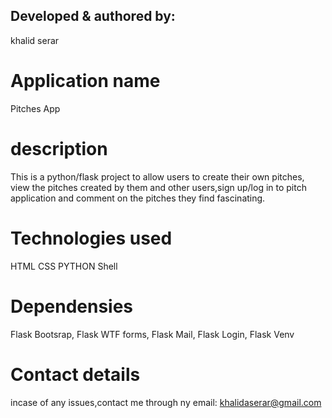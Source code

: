## Developed & authored by:
khalid serar
# Application name
Pitches App
# description
This is a python/flask project to allow users to create their own pitches, view the pitches created by them and other users,sign up/log in to pitch application and comment on the pitches they find fascinating.

# Technologies used
HTML
CSS
PYTHON
Shell

# Dependensies
Flask Bootsrap, Flask WTF forms, Flask Mail, Flask Login, Flask Venv


# Contact details
incase of any issues,contact me through ny email: khalidaserar@gmail.com
